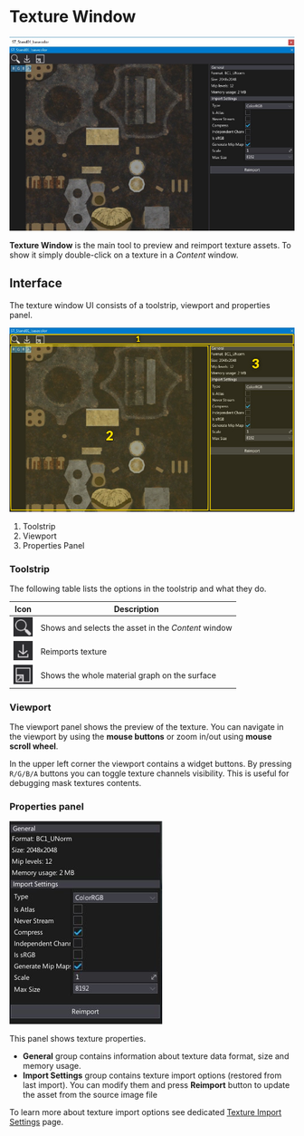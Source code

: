 # Texture Window

![Textures](media/texture-window.jpg)

**Texture Window** is the main tool to preview and reimport texture assets. To show it simply double-click on a texture in a *Content* window.

## Interface

The texture window UI consists of a toolstrip, viewport and properties panel.

![Texture Window](media/texture-editor-ui.jpg)

1. Toolstrip
2. Viewport
3. Properties Panel

### Toolstrip

The following table lists the options in the toolstrip and what they do.

| Icon | Description |
|--------|--------|
| ![icon](media/texture-editor-ui-toolstrip-1.png) | Shows and selects the asset in the *Content* window |
| ![icon](media/texture-editor-ui-toolstrip-2.png) | Reimports texture |
| ![icon](media/texture-editor-ui-toolstrip-3.png) | Shows the whole material graph on the surface |

### Viewport

The viewport panel shows the preview of the texture. You can navigate in the viewport by using the **mouse buttons** or zoom in/out using **mouse scroll wheel**.

In the upper left corner the viewport contains a widget buttons. By pressing `R/G/B/A` buttons you can toggle texture channels visibility. This is useful for debugging mask textures contents.

### Properties panel

![Properties](media/texture-properties.jpg)

This panel shows texture properties.

- **General** group contains information about texture data format, size and memory usage.
- **Import Settings** group contains texture import options (restored from last import). You can modify them and press **Reimport** button to update the asset from the source image file

To learn more about texture import options see dedicated [Texture Import Settings](import-settings.md) page.
